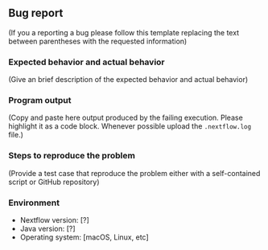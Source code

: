 ## Bug report 

(If you a reporting a bug please follow this template replacing the text between parentheses with the requested information)

### Expected behavior and actual behavior

(Give an brief description of the expected behavior 
and actual behavior)

### Program output 

(Copy and paste here output produced by the failing execution. Please highlight it as a code block.
Whenever possible upload the `.nextflow.log` file.)

### Steps to reproduce the problem

(Provide a test case that reproduce the problem either with a self-contained script or GitHub repository)

### Environment 

* Nextflow version: [?] 
* Java version: [?]
* Operating system: [macOS, Linux, etc]

